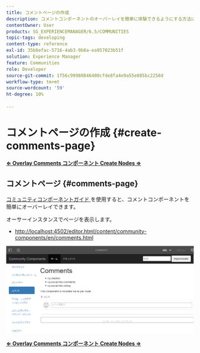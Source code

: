 ```yaml
---
title: コメントページの作成
description: コメントコンポーネントのオーバーレイを簡単に体験できるようにする方法について、コミュニティコンポーネントガイドを参照してください。
contentOwner: User
products: SG_EXPERIENCEMANAGER/6.5/COMMUNITIES
topic-tags: developing
content-type: reference
exl-id: 35b8efac-5716-4ab3-9b8a-ea957023b51f
solution: Experience Manager
feature: Communities
role: Developer
source-git-commit: 1f56c99980846400cfde8fa4e9a55e885bc2258d
workflow-type: tm+mt
source-wordcount: '59'
ht-degree: 10%

---
```


# コメントページの作成 {#create-comments-page}

**[⇐ Overlay Comments コンポーネント ](overlay-comments.md) [Create Nodes ⇒](overlay-create-nodes.md)**

## コメントページ {#comments-page}

[ コミュニティコンポーネントガイド ](components-guide.md) を使用すると、コメントコンポーネントを簡単にオーバーレイできます。

オーサーインスタンスでページを表示します。

* [http://localhost:4502/editor.html/content/community-components/en/comments.html](http://localhost:4502/editor.html/content/community-components/en/comments.html)

![ コメント ](assets/comments.png)

**[⇐ Overlay Comments コンポーネント ](overlay-comments.md) [Create Nodes ⇒](overlay-create-nodes.md)**
